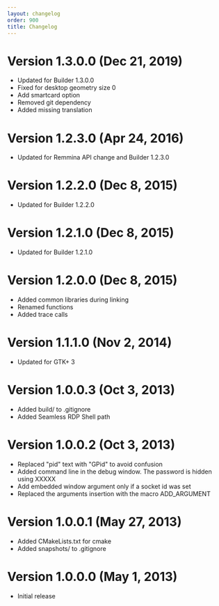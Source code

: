 ```yaml
---
layout: changelog
order: 900
title: Changelog
---
```

# Version 1.3.0.0 (Dec 21, 2019)

* Updated for Builder 1.3.0.0
* Fixed for desktop geometry size 0
* Add smartcard option
* Removed git dependency
* Added missing translation

# Version 1.2.3.0 (Apr 24, 2016)

* Updated for Remmina API change and Builder 1.2.3.0

# Version 1.2.2.0 (Dec 8, 2015)

* Updated for Builder 1.2.2.0

# Version 1.2.1.0 (Dec 8, 2015)

* Updated for Builder 1.2.1.0

# Version 1.2.0.0 (Dec 8, 2015)

* Added common libraries during linking
* Renamed functions
* Added trace calls

# Version 1.1.1.0 (Nov 2, 2014)

* Updated for GTK+ 3

# Version 1.0.0.3 (Oct 3, 2013)

* Added build/ to .gitignore
* Added Seamless RDP Shell path

# Version 1.0.0.2 (Oct 3, 2013)

* Replaced "pid" text with "GPid" to avoid confusion
* Added command line in the debug window. The password is hidden using XXXXX
* Add embedded window argument only if a socket id was set
* Replaced the arguments insertion with the macro ADD_ARGUMENT

# Version 1.0.0.1 (May 27, 2013)

* Added CMakeLists.txt for cmake
* Added snapshots/ to .gitignore

# Version 1.0.0.0 (May 1, 2013)

* Initial release
